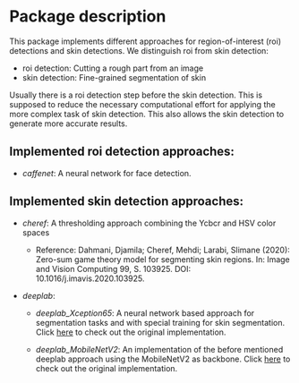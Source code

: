 # Package description

This package implements different approaches for region-of-interest (roi) detections and skin detections.
We distinguish roi from skin detection:

- roi detection: Cutting a rough part from an image
- skin detection: Fine-grained segmentation of skin

Usually there is a roi detection step before the skin detection. This is supposed to reduce the necessary computational effort for applying the more complex task of skin detection. This also allows the skin detection to generate more accurate results.

## Implemented roi detection approaches:

- _caffenet_: A neural network for face detection.

## Implemented skin detection approaches:

- _cheref_: A thresholding approach combining the Ycbcr and HSV color spaces
  - Reference: Dahmani, Djamila; Cheref, Mehdi; Larabi, Slimane (2020): Zero-sum game theory model for segmenting skin regions. In: Image and Vision Computing 99, S. 103925. DOI: 10.1016/j.imavis.2020.103925.
- _deeplab_:

  - _deeplab_Xception65_: A neural network based approach for segmentation tasks and with special training for skin segmentation. Click [here](https://github.com/tensorflow/models/tree/master/research/deeplab) to check out the original implementation.

  - _deeplab_MobileNetV2_: An implementation of the before mentioned deeplab approach using the MobileNetV2 as backbone. Click [here](https://github.com/luyanger1799/Amazing-Semantic-Segmentation) to check out the original implementation.
